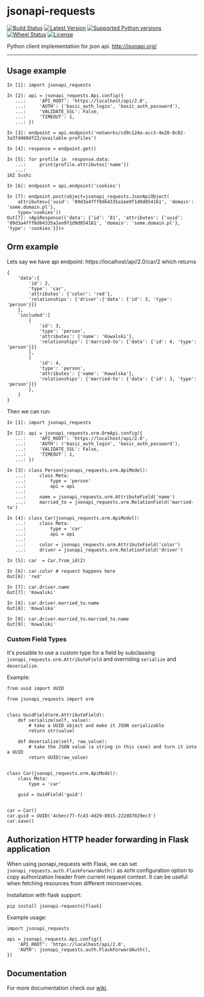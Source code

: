 # jsonapi-requests

[![Build Status](https://travis-ci.org/socialwifi/jsonapi-requests.svg?branch=master)](https://travis-ci.org/socialwifi/jsonapi-requests)
[![Latest Version](https://img.shields.io/pypi/v/jsonapi-requests.svg)](https://github.com/socialwifi/jsonapi-requests/blob/master/CHANGELOG.md)
[![Supported Python versions](https://img.shields.io/pypi/pyversions/jsonapi-requests.svg)](https://pypi.python.org/pypi/jsonapi-requests/)
[![Wheel Status](https://img.shields.io/pypi/wheel/jsonapi-requests.svg)](https://pypi.python.org/pypi/jsonapi-requests/)
[![License](https://img.shields.io/pypi/l/jsonapi-requests.svg)](https://github.com/socialwifi/jsonapi-requests/blob/master/LICENSE)

Python client implementation for json api. http://jsonapi.org/

----
## Usage example

    In [1]: import jsonapi_requests

    In [2]: api = jsonapi_requests.Api.config({
       ...:     'API_ROOT': 'https://localhost/api/2.0',
       ...:     'AUTH': ('basic_auth_login', 'basic_auth_password'),
       ...:     'VALIDATE_SSL': False,
       ...:     'TIMEOUT': 1,
       ...: })

    In [3]: endpoint = api.endpoint('networks/cd9c124a-acc3-4e20-8c02-3a37d460df22/available-profiles')

    In [4]: response = endpoint.get()

    In [5]: for profile in  response.data:
       ...:     print(profile.attributes['name'])
       ...:
    162 Sushi

    In [6]: endpoint = api.endpoint('cookies')

    In [7]: endpoint.post(object=jsonapi_requests.JsonApiObject(
        attributes={'uuid': '09d3a4fff8d64335a1ee9f1d9d054161', 'domain': 'some.domain.pl'},
        type='cookies'))
    Out[7]: <ApiResponse({'data': {'id': '81', 'attributes': {'uuid': '09d3a4fff8d64335a1ee9f1d9d054161', 'domain': 'some.domain.pl'}, 'type': 'cookies'}})>

## Orm example

Lets say we have api endpoint: https://localhost/api/2.0/car/2
which returns

    {
        'data':{
            'id': 2,
            'type': 'car',
            'attributes': {'color': 'red'},
            'relationships': {'driver':{'data': {'id': 3, 'type': 'person'}}}
        },
        'included':[
            {
                'id': 3,
                'type': 'person',
                'attributes': {'name': 'Kowalski'},
                'relationships': {'married-to': {'data': {'id': 4, 'type': 'person'}}}
            },
            {
                'id': 4,
                'type': 'person',
                'attributes': {'name': 'Kowalska'},
                'relationships': {'married-to': {'data': {'id': 3, 'type': 'person'}}}
            },
        ]
    }

Then we can run:

    In [1]: import jsonapi_requests

    In [2]: api = jsonapi_requests.orm.OrmApi.config({
       ...:     'API_ROOT': 'https://localhost/api/2.0',
       ...:     'AUTH': ('basic_auth_login', 'basic_auth_password'),
       ...:     'VALIDATE_SSL': False,
       ...:     'TIMEOUT': 1,
       ...: })

    In [3]: class Person(jsonapi_requests.orm.ApiModel):
       ...:     class Meta:
       ...:         type = 'person'
       ...:         api = api
       ...:
       ...:     name = jsonapi_requests.orm.AttributeField('name')
       ...:     married_to = jsonapi_requests.orm.RelationField('married-to')

    In [4]: class Car(jsonapi_requests.orm.ApiModel):
       ...:     class Meta:
       ...:         type = 'car'
       ...:         api = api
       ...:
       ...:     color = jsonapi_requests.orm.AttributeField('color')
       ...:     driver = jsonapi_requests.orm.RelationField('driver')

    In [5]: car  = Car.from_id(2)

    In [6]: car.color # request happens here
    Out[6]: 'red'

    In [7]: car.driver.name
    Out[7]: 'Kowalski'

    In [8]: car.driver.married_to.name
    Out[8]: 'Kowalska'

    In [9]: car.driver.married_to.married_to.name
    Out[9]: 'Kowalski'

### Custom Field Types

It's possible to use a custom type for a field by subclassing `jsonapi_requests.orm.AttributeField` and overriding `serialize` and `deserialize`.

Example:

    from uuid import UUID

    from jsonapi_requests import orm


    class UuidField(orm.AttributeField):
        def serialize(self, value):
            # take a UUID object and make it JSON serializable
            return str(value)

        def deserialize(self, raw_value):
            # take the JSON value (a string in this case) and turn it into a UUID
            return UUID(raw_value)


    class Car(jsonapi_requests.orm.ApiModel):
        class Meta:
            type = 'car'

        guid = UuidField('guid')


    car = Car()
    car.guid = UUID('4cbecc77-fc43-4d29-8915-222d87029ec3')
    car.save()


## Authorization HTTP header forwarding in Flask application

When using jsonapi\_requests with Flask, we can set `jsonapi_requests.auth.FlaskForwardAuth()` as `AUTH` configuration option to copy authorization header from current request context.
It can be useful when fetching resources from different microservices.

Installation with flask support:

    pip install jsonapi-requests[flask]

Example usage:

    import jsonapi_requests

    api = jsonapi_requests.Api.config({
        'API_ROOT': 'https://localhost/api/2.0',
        'AUTH': jsonapi_requests.auth.FlaskForwardAuth(),
    })

## Documentation
For more documentation check our [wiki](https://github.com/socialwifi/jsonapi-requests/wiki).
